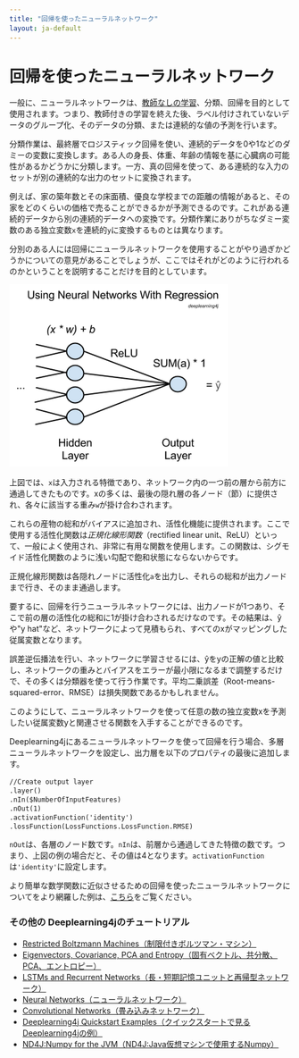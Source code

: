 ```yaml
---
title: "回帰を使ったニューラルネットワーク"
layout: ja-default
---
```


# 回帰を使ったニューラルネットワーク

一般に、ニューラルネットワークは、[教師なしの学習](./unsupervised-learning)、分類、回帰を目的として使用されます。つまり、教師付きの学習を終えた後、ラベル付けされていないデータのグループ化、そのデータの分類、または連続的な値の予測を行います。 

分類作業は、最終層でロジスティック回帰を使い、連続的データを0や1などのダミーの変数に変換します。ある人の身長、体重、年齢の情報を基に心臓病の可能性があるかどうかに分類します。一方、真の回帰を使って、ある連続的な入力のセットが別の連続的な出力のセットに変換されます。 

例えば、家の築年数とその床面積、優良な学校までの距離の情報があると、その家をどのくらいの価格で売ることができるかが予測できるのです。これがある連続的データから別の連続的データへの変換です。分類作業にありがちなダミー変数のある独立変数`x`を連続的`y`に変換するものとは異なります。

分別のある人には回帰にニューラルネットワークを使用することがやり過ぎかどうかについての意見があることでしょうが、ここではそれがどのように行われるのかということを説明することだけを目的としています。

![Alt text](./img/neural-network-regression.png)

上図では、`x`は入力される特徴であり、ネットワーク内の一つ前の層から前方に通過してきたものです。xの多くは、最後の隠れ層の各ノード（節）に提供され、各々に該当する重み`w`が掛け合わされます。

これらの産物の総和がバイアスに追加され、活性化機能に提供されます。ここで使用する活性化関数は*正規化線形関数*（rectified linear unit、ReLU）といって、一般によく使用され、非常に有用な関数を使用します。この関数は、シグモイド活性化関数のように浅い勾配で飽和状態にならないからです。
 
正規化線形関数は各隠れノードに活性化`a`を出力し、それらの総和が出力ノードまで行き、そのまま通過します。 

要するに、回帰を行うニューラルネットワークには、出力ノードが1つあり、そこで前の層の活性化の総和に1が掛け合わされるだけなのです。その結果は、ŷや"y hat"など、ネットワークによって見積もられ、すべてのxがマッピングした従属変数となります。 

誤差逆伝播法を行い、ネットワークに学習させるには、ŷをyの正解の値と比較し、ネットワークの重みとバイアスをエラーが最小限になるまで調整するだけで、その多くは分類器を使って行う作業です。平均二乗誤差（Root-means-squared-error、RMSE）は損失関数であるかもしれません。 

このようにして、ニューラルネットワークを使って任意の数の独立変数xを予測したい従属変数yと関連させる関数を入手することができるのです。 

Deeplearning4jにあるニューラルネットワークを使って回帰を行う場合、多層ニューラルネットワークを設定し、出力層を以下のプロパティの最後に追加します。

```
//Create output layer
.layer()
.nIn($NumberOfInputFeatures)
.nOut(1)
.activationFunction('identity')
.lossFunction(LossFunctions.LossFunction.RMSE)
```

`nOut`は、各層のノード数です。`nIn`は、前層から通過してきた特徴の数です。つまり、上図の例の場合だと、その値は4となります。`activationFunction`は`'identity'`に設定します。

より簡単な数学関数に近似させるための回帰を使ったニューラルネットワークについてをより網羅した例は、[こちら](https://github.com/deeplearning4j/dl4j-examples/tree/master/src/main/java/org/deeplearning4j/examples/feedforward/regression)をご覧ください。 

### <a name="beginner">その他の Deeplearning4jのチュートリアル</a>
* [Restricted Boltzmann Machines（制限付きボルツマン・マシン）](../ja/ja-restrictedboltzmannmachine)
* [Eigenvectors, Covariance, PCA and Entropy（固有ベクトル、共分散、PCA、エントロピー）](../ja/ja-eigenvector)
* [LSTMs and Recurrent Networks（長・短期記憶ユニットと再帰型ネットワーク）](./lstm)
* [Neural Networks（ニューラルネットワーク）](../ja/ja-neuralnet-overview)
* [Convolutional Networks（畳み込みネットワーク）](./convolutionalnets)
* [Deeplearning4j Quickstart Examples（クイックスタートで見るDeeplearning4jの例）](../ja/ja-quickstart)
* [ND4J:Numpy for the JVM（ND4J:Java仮想マシンで使用するNumpy）](http://nd4j.org/)

